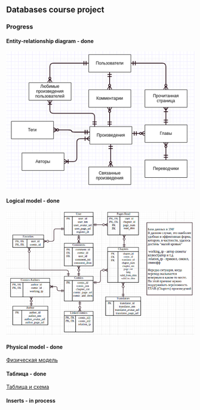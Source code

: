## Databases course project

### Progress

#### Entity-relationship diagram - done

![ERD](./erd.png)

#### Logical model - done

![log_model](./logic_model.png)


#### Physical model - done

[Физическая модель](./physical_model.pdf)

#### Таблица - done

[Таблица и схема](./mangareader_console.sql)

#### Inserts - in process
